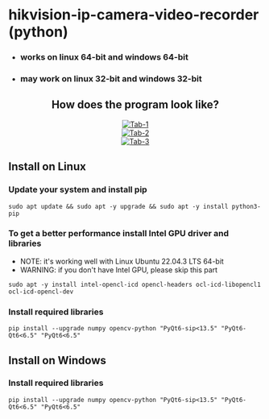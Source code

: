 # hikvision-ip-camera-video-recorder (python)
* ### works on linux 64-bit and windows 64-bit
* ### may work on linux 32-bit and windows 32-bit


<div align="center">
<h2>How does the program look like?</h2>
<a target="_blank" href="https://imageupload.io/D84WNVQvHhvGOWg"><img src="https://imageupload.io/ib/2C8KQqXqwpfOBvI_1692765002.png" alt="Tab-1"/></a><br>
<a target="_blank" href="https://imageupload.io/hfiiKypQbnwSK3G"><img src="https://imageupload.io/ib/3Gmcv7Tk6x48vJn_1692765002.png" alt="Tab-2"/></a><br>
<a target="_blank" href="https://imageupload.io/VuvH19mjbQ0ZF1B"><img src="https://imageupload.io/ib/sozOPAsTzvKtMot_1692765002.png" alt="Tab-3"/></a><br>
</div>


## Install on Linux

### Update your system and install pip
```
sudo apt update && sudo apt -y upgrade && sudo apt -y install python3-pip
```

### To get a better performance install Intel GPU driver and libraries
* NOTE: it's working well with Linux Ubuntu 22.04.3 LTS 64-bit
* WARNING: if you don't have Intel GPU, please skip this part
```
sudo apt -y install intel-opencl-icd opencl-headers ocl-icd-libopencl1 ocl-icd-opencl-dev
```

### Install required libraries
```
pip install --upgrade numpy opencv-python "PyQt6-sip<13.5" "PyQt6-Qt6<6.5" "PyQt6<6.5"
```


## Install on Windows

### Install required libraries
```
pip install --upgrade numpy opencv-python "PyQt6-sip<13.5" "PyQt6-Qt6<6.5" "PyQt6<6.5"
```
